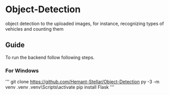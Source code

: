# Object-Detection
object detection to the uploaded images, for instance, recognizing types of vehicles and counting them

## Guide
To run the backend follow following steps.
### For Windows

'''
    git clone https://github.com/Hemant-Stellar/Object-Detection
    py -3 -m venv .venv
    .venv\Scripts\activate
    pip install Flask
'''

